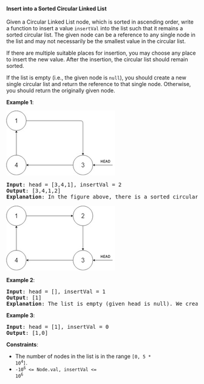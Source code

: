 #### Insert into a Sorted Circular Linked List
Given a Circular Linked List node, which is sorted in ascending order, write a function to insert a value  `insertVal`  into the list such that it remains a sorted circular list. The given node can be a reference to any single node in the list and may not necessarily be the smallest value in the circular list.

If there are multiple suitable places for insertion, you may choose any place to insert the new value. After the insertion, the circular list should remain sorted.

If the list is empty (i.e., the given node is  `null`), you should create a new single circular list and return the reference to that single node. Otherwise, you should return the originally given node.

**Example 1**:

![](example_1.jpg)
<pre><b>Input</b>: head = [3,4,1], insertVal = 2
<b>Output</b>: [3,4,1,2]
<b>Explanation</b>: In the figure above, there is a sorted circular list of three elements. You are given a reference to the node with value 3, and we need to insert 2 into the list. The new node should be inserted between node 1 and node 3. After the insertion, the list should look like this, and we should still return node 3.

<img src="example_1_after.jpg" /></pre>

**Example 2**:
<pre><b>Input</b>: head = [], insertVal = 1
<b>Output</b>: [1]
<b>Explanation</b>: The list is empty (given head is null). We create a new single circular list and return the reference to that single node.
</pre>

**Example 3**:
<pre><b>Input</b>: head = [1], insertVal = 0
<b>Output</b>: [1,0]
</pre>

**Constraints**:
* The number of nodes in the list is in the range <code>[0, 5 * 10<sup>4</sup>]</code>.
* <code>-10<sup>6</sup> <= Node.val, insertVal <= 10<sup>6</sup></code>
